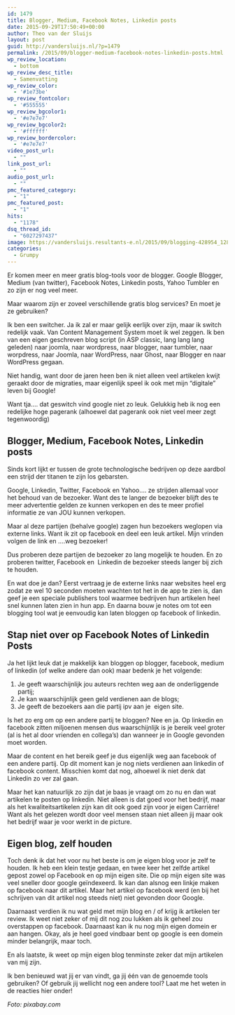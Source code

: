 ```yaml
---
id: 1479
title: Blogger, Medium, Facebook Notes, Linkedin posts
date: 2015-09-29T17:50:49+00:00
author: Theo van der Sluijs
layout: post
guid: http://vandersluijs.nl/?p=1479
permalink: /2015/09/blogger-medium-facebook-notes-linkedin-posts.html
wp_review_location:
  - bottom
wp_review_desc_title:
  - Samenvatting
wp_review_color:
  - '#1e73be'
wp_review_fontcolor:
  - '#555555'
wp_review_bgcolor1:
  - '#e7e7e7'
wp_review_bgcolor2:
  - '#ffffff'
wp_review_bordercolor:
  - '#e7e7e7'
video_post_url:
  - ""
link_post_url:
  - ""
audio_post_url:
  - ""
pmc_featured_category:
  - "1"
pmc_featured_post:
  - "1"
hits:
  - "1178"
dsq_thread_id:
  - "6027297437"
image: https://vandersluijs.resultants-e.nl/2015/09/blogging-428954_1280-e1443549018362.jpg
categories:
  - Grumpy
---
```

Er komen meer en meer gratis blog-tools voor de blogger. Google Blogger, Medium (van twitter), Facebook Notes, Linkedin posts, Yahoo Tumbler en zo zijn er nog veel meer.

Maar waarom zijn er zoveel verschillende gratis blog services? En moet je ze gebruiken?<!--more-->

Ik ben een switcher. Ja ik zal er maar gelijk eerlijk over zijn, maar ik switch redelijk vaak. Van Content Management System moet ik wel zeggen. Ik ben van een eigen geschreven blog script (in ASP classic, lang lang lang geleden) naar joomla, naar wordpress, naar blogger, naar tumbler, naar worpdress, naar Joomla, naar WordPress, naar Ghost, naar Blogger en naar WordPress gegaan.

Niet handig, want door de jaren heen ben ik niet alleen veel artikelen kwijt geraakt door de migraties, maar eigenlijk speel ik ook met mijn &#8220;digitale&#8221; leven bij Google!

Want tja&#8230;. dat geswitch vind google niet zo leuk. Gelukkig heb ik nog een redelijke hoge pagerank (alhoewel dat pagerank ook niet veel meer zegt tegenwoordig)

## Blogger, Medium, Facebook Notes, Linkedin posts

Sinds kort lijkt er tussen de grote technologische bedrijven op deze aardbol een strijd der titanen te zijn los gebarsten.

Google, Linkedin, Twitter, Facebook en Yahoo&#8230;. ze strijden allemaal voor het behoud van de bezoeker. Want des te langer de bezoeker blijft des te meer advertentie gelden ze kunnen verkopen en des te meer profiel informatie ze van JOU kunnen verkopen.

Maar al deze partijen (behalve google) zagen hun bezoekers weglopen via externe links. Want ik zit op facebook en deel een leuk artikel. Mijn vrinden volgen de link en &#8230;.weg bezoeker!

Dus proberen deze partijen de bezoeker zo lang mogelijk te houden. En zo proberen twitter, Facebook en  Linkedin de bezoeker steeds langer bij zich te houden.

En wat doe je dan? Eerst vertraag je de externe links naar websites heel erg zodat ze wel 10 seconden moeten wachten tot het in de app te zien is, dan geef je een speciale publishers tool waarmee bedrijven hun artikelen heel snel kunnen laten zien in hun app. En daarna bouw je notes om tot een blogging tool wat je eenvoudig kan laten bloggen op facebook of linkedin.

## Stap niet over op Facebook Notes of Linkedin Posts

Ja het lijkt leuk dat je makkelijk kan bloggen op blogger, facebook, medium of linkedin (of welke andere dan ook) maar bedenk je het volgende:

  1. Je geeft waarschijnlijk jou auteurs rechten weg aan de onderliggende partij;
  2. Je kan waarschijnlijk geen geld verdienen aan de blogs;
  3. Je geeft de bezoekers aan die partij ipv aan je  eigen site.

Is het zo erg om op een andere partij te bloggen? Nee en ja. Op linkedin en facebook zitten miljoenen mensen dus waarschijnlijk is je bereik veel groter (al is het al door vrienden en collega&#8217;s) dan wanneer je in Google gevonden moet worden.

Maar de content en het bereik geef je dus eigenlijk weg aan facebook of een andere partij. Op dit moment kan je nog niets verdienen aan linkedin of facebook content. Misschien komt dat nog, alhoewel ik niet denk dat Linkedin zo ver zal gaan.

Maar het kan natuurlijk zo zijn dat je baas je vraagt om zo nu en dan wat artikelen te posten op linkedin. Niet alleen is dat goed voor het bedrijf, maar als het kwaliteitsartikelen zijn kan dit ook goed zijn voor je eigen Carrière! Want als het gelezen wordt door veel mensen staan niet alleen jij maar ook het bedrijf waar je voor werkt in de picture.

## Eigen blog, zelf houden

Toch denk ik dat het voor nu het beste is om je eigen blog voor je zelf te houden. Ik heb een klein testje gedaan, en twee keer het zelfde artikel gepost zowel op Facebook en op mijn eigen site. Die op mijn eigen site was veel sneller door google geïndexeerd. Ik kan dan alsnog een linkje maken op facebook naar dit artikel. Maar het artikel op facebook werd (en bij het schrijven van dit artikel nog steeds niet) niet gevonden door Google.

Daarnaast verdien ik nu wat geld met mijn blog en / of krijg ik artikelen ter review. Ik weet niet zeker of mij dit nog zou lukken als ik geheel zou overstappen op facebook. Daarnaast kan ik nu nog mijn eigen domein er aan hangen. Okay, als je heel goed vindbaar bent op google is een domein minder belangrijk, maar toch.

En als laatste, ik weet op mijn eigen blog tenminste zeker dat mijn artikelen van mij zijn.

Ik ben benieuwd wat jij er van vindt, ga jij één van de genoemde tools gebruiken? Of gebruik jij wellicht nog een andere tool? Laat me het weten in de reacties hier onder!

_Foto: pixabay.com_